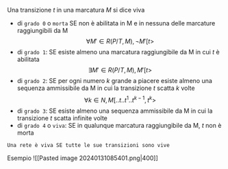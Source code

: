 Una transizione $t$ in una marcatura $M$ si dice viva
- di `grado 0` o `morta` SE non è abilitata in M e in nessuna delle marcature raggiungibili da M
$$\forall M' \in R(P/T, M), \neg M'[t>$$
- di `grado 1`: SE esiste almeno una marcatura raggiungibile da M in cui $t$ è abilitata
$$\exists M' \in R(P/T, M), M'[t>$$
- di `grado 2`: SE per ogni numero $k$ grande a piacere esiste almeno una sequenza ammissibile da M in cui la transizione $t$ scatta $k$ volte
$$\forall k \in N, M[..t..t^1..t^{k-1},t^k>$$
- di `grado 3`: SE esiste almeno una sequenza ammissibile da M in cui la transizione $t$ scatta infinite volte
- di `grado 4` o `viva`: SE in qualunque marcatura raggiungibile da M, $t$ non è morta

`Una rete è viva SE tutte le sue transizioni sono vive`

Esempio
![[Pasted image 20240131085401.png|400]]